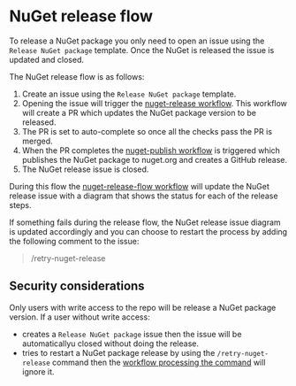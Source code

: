 # NuGet release flow

To release a NuGet package you only need to open an issue using the `Release NuGet package` template. Once the NuGet is released the issue is updated and closed.

The NuGet release flow is as follows:

1) Create an issue using the `Release NuGet package` template.
2) Opening the issue will trigger the [nuget-release workflow](/docs/dev-notes/workflows/nuget-release-workflow.md). This workflow will create a PR which updates the NuGet package version to be released.
3) The PR is set to auto-complete so once all the checks pass the PR is merged.
4) When the PR completes the [nuget-publish workflow](/docs/dev-notes/workflows/nuget-publish-workflow.md) is triggered which publishes the NuGet package to nuget.org and creates a GitHub release.
5) The NuGet release issue is closed.

During this flow the [nuget-release-flow workflow](/docs/dev-notes/workflows/nuget-release-flow-workflow.md) will update the NuGet release issue with a diagram that shows the status for each of the release steps.

If something fails during the release flow, the NuGet release issue diagram is updated accordingly and you can choose to restart the process by adding the following comment to the issue:
> /retry-nuget-release

## Security considerations

Only users with write access to the repo will be release a NuGet package version. If a user without write access:

- creates a `Release NuGet package` issue then the issue will be automaticallyu closed without doing the release.
- tries to restart a NuGet package release by using the `/retry-nuget-release` command then the [workflow processing the command](/docs/dev-notes//workflows/dispatch-commands-workflow.md) will ignore it.
